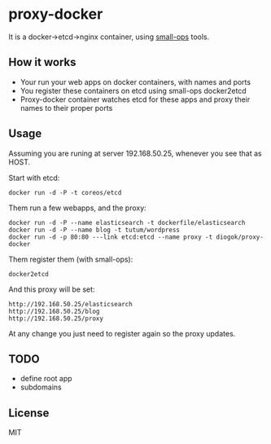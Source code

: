 # proxy-docker

It is a docker->etcd->nginx container, using [small-ops](http://github.com/diogok/small-ops) tools.

## How it works

- Your run your web apps on docker containers, with names and ports
- You register these containers on etcd using small-ops docker2etcd
- Proxy-docker container watches etcd for these apps and proxy their names to their proper ports

## Usage

Assuming you are runing at server 192.168.50.25, whenever you see that as HOST.

Start with etcd:

    docker run -d -P -t coreos/etcd

Them run a few webapps, and the proxy:

    docker run -d -P --name elasticsearch -t dockerfile/elasticsearch
    docker run -d -P --name blog -t tutum/wordpress
    docker run -d -p 80:80 ---link etcd:etcd --name proxy -t diogok/proxy-docker

Them register them (with small-ops):

    docker2etcd

And this proxy will be set:

    http://192.168.50.25/elasticsearch
    http://192.168.50.25/blog
    http://192.168.50.25/proxy 

At any change you just need to register again so the proxy updates.

## TODO

- define root app
- subdomains

## License 

MIT


